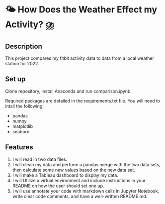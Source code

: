 # 🌤 How Does the Weather Effect my Activity? ⛈
## Description
This project compares my fitbit activity data to data from a local weather station for 2022. 

## Set up
Clone repository, install Anaconda and run comparison.ipynb\.

Required packages are detailed in the requirements.txt file. 
You will need to intall the following:
- pandas
- numpy
- matplotlib
- seaborn 

## Features
1. I will read in two data files.
2. I will clean my data and perform a pandas merge with the two data sets, then calculate some new values based on the new data set.
3. I will make a Tableau dashboard to display my data.
4. I will Utilize a virtual environment and include instructions in your README on how the user should set one up.
5. I will use annotate your code with markdown cells in Jupyter Notebook, write clear code comments, and have a well-written README.md. 
